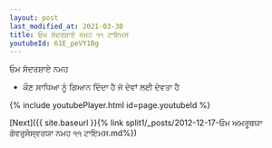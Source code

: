```yaml
---
layout: post
last_modified_at: 2021-03-30
title: ਓਮ ਸੱਦਰਸ਼ਾਏ ਨਮਹ ੧੧ ਟਾਇਮਸ
youtubeId: 61E_peVY1Bg
---
```

 
 
 ਓਮ ਸੱਦਰਸ਼ਾਏ ਨਮਹ  
 
 -  ਕੌਣ ਸਾਧਿਆ ਨੂੰ ਗਿਆਨ ਦਿੰਦਾ ਹੈ ਜੋ ਦੇਵਾਂ ਲਈ ਦੇਵਤਾ ਹੈ 
 
  
 
  
 
 
 
 
 
 


{% include youtubePlayer.html id=page.youtubeId %}
 
[Next]({{ site.baseurl }}{% link  split1/_posts/2012-12-17-ਓਮ ਅਮਰੂਥਯਾ ਗੋਵਰੁਸੇਸ੍ਵਰਯਾ ਨਮਹ ੧੧ ਟਾਇਮਸ.md%})
 

